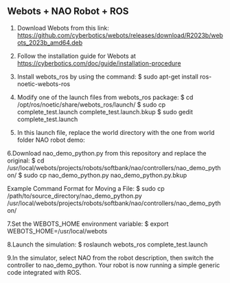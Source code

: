 ## Webots + NAO Robot + ROS

1. Download Webots from this link:
   https://github.com/cyberbotics/webots/releases/download/R2023b/webots_2023b_amd64.deb

2. Follow the installation guide for Webots at https://cyberbotics.com/doc/guide/installation-procedure

3. Install webots_ros by using the command:
$ sudo apt-get install ros-noetic-webots-ros

4. Modify one of the launch files from webots_ros package:
$ cd /opt/ros/noetic/share/webots_ros/launch/ $ sudo cp complete_test.launch complete_test.launch.bkup 
$ sudo gedit complete_test.launch

5. In this launch file, replace the world directory with the one from world folder 
NAO robot demo:
<arg name="world" value="/usr/local/webots/projects/robots/softbank/nao/worlds/nao_demo.wbt"/>

6.Download nao_demo_python.py from this repository and replace the original:
$ cd /usr/local/webots/projects/robots/softbank/nao/controllers/nao_demo_python/
$ sudo cp nao_demo_python.py nao_demo_python.py.bkup

Example Command Format for Moving a File:
$ sudo cp /path/to/source_directory/nao_demo_python.py /usr/local/webots/projects/robots/softbank/nao/controllers/nao_demo_python/

7.Set the WEBOTS_HOME environment variable:
$ export WEBOTS_HOME=/usr/local/webots

8.Launch the simulation:
$ roslaunch webots_ros complete_test.launch

9.In the simulator, select NAO from the robot description, then switch the controller to nao_demo_python.
Your robot is now running a simple generic code integrated with ROS.




